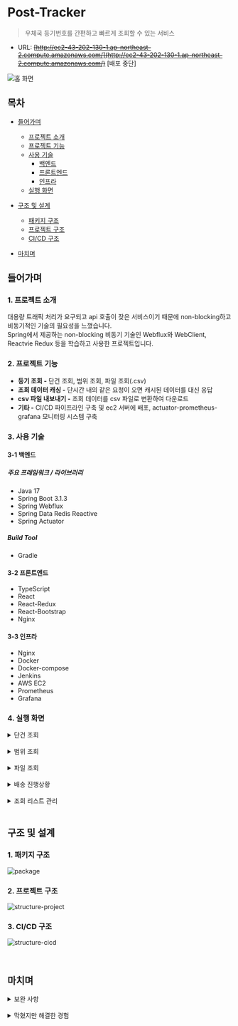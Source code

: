 # Post-Tracker
> 우체국 등기번호를 간편하고 빠르게 조회할 수 있는 서비스
- URL: ~~[http://ec2-43-202-130-1.ap-northeast-2.compute.amazonaws.com/](http://ec2-43-202-130-1.ap-northeast-2.compute.amazonaws.com/)~~ [배포 중단]

![홈 화면](https://github.com/ohoon/post-tracker/assets/46547443/f0e00ef6-2959-4b88-8f78-6bcacae9961b)

## 목차
- [들어가며](#들어가며)
    - [프로젝트 소개](#1-프로젝트-소개)
    - [프로젝트 기능](#2-프로젝트-기능)
    - [사용 기술](#3-사용-기술)
        - [백엔드](#3-1-백엔드)
        - [프론트엔드](#3-2-프론트엔드)
        - [인프라](#3-3-인프라)
    - [실행 화면](#4-실행-화면)

- [구조 및 설계](#구조-및-설계)
    - [패키지 구조](#1-패키지-구조)
    - [프로젝트 구조](#2-프로젝트-구조)
    - [CI/CD 구조](#3-CI/CD-구조)

- [마치며](#마치며)

## 들어가며
### 1. 프로젝트 소개

대용량 트래픽 처리가 요구되고 api 호출이 잦은 서비스이기 때문에 non-blocking하고 비동기적인 기술의 필요성을 느꼈습니다. <br/>
Spring에서 제공하는 non-blocking 비동기 기술인 Webflux와 WebClient, Reactvie Redux 등을 학습하고 사용한 프로젝트입니다.

### 2. 프로젝트 기능

- **등기 조회 -** 단건 조회, 범위 조회, 파일 조회(.csv)
- **조회 데이터 캐싱 -** 단시간 내의 같은 요청이 오면 캐시된 데이터를 대신 응답
- **csv 파일 내보내기 -** 조회 데이터를 csv 파일로 변환하여 다운로드
- **기타 -** CI/CD 파이프라인 구축 및 ec2 서버에 배포, actuator-prometheus-grafana 모니터링 시스템 구축

### 3. 사용 기술

#### 3-1 백엔드

##### 주요 프레임워크 / 라이브러리
- Java 17
- Spring Boot 3.1.3
- Spring Webflux
- Spring Data Redis Reactive
- Spring Actuator

##### Build Tool
- Gradle

#### 3-2 프론트엔드
- TypeScript
- React
- React-Redux
- React-Bootstrap
- Nginx

#### 3-3 인프라
- Nginx
- Docker
- Docker-compose
- Jenkins
- AWS EC2
- Prometheus
- Grafana

### 4. 실행 화면

  <details>
    <summary>단건 조회</summary>   

![image](https://github.com/ohoon/post-tracker/assets/46547443/92dc32cf-01ac-4e7a-83d5-5efd991c5152)
- 특정 등기번호를 입력하여 배송 상태를 확인할 수 있습니다.

  </details>

  <br/>   

  <details>
    <summary>범위 조회</summary>   

![image](https://github.com/ohoon/post-tracker/assets/46547443/10b70c4e-cbbd-4479-bcf9-b17a7089faaf)
- 등기 번호의 범위를 지정하여 조회할 수 있습니다.
- 서버 과부화 및 공격을 방지하기 위해서 한번에 조회할 수 있는 개수 제한이 존재합니다.

  </details>

  <br/>   

  <details>
    <summary>파일 조회</summary>   

![image](https://github.com/ohoon/post-tracker/assets/46547443/2a157355-9a32-4d81-94e5-c2fa66d6dad6)
- csv 파일의 데이터를 가져와서 원하는 열과 행을 선택하여 범위 형식으로 조회합니다.
- 범위 조회와 마찬가지로 한번에 조회할 수 있는 개수 제한이 존재합니다.

  </details>

  <br/>   
  
  <details>
    <summary>배송 진행상황</summary>   

![image](https://github.com/ohoon/post-tracker/assets/46547443/ffb77ce0-ec8c-407b-900a-a60b3cff6194)
- 하단에 위치한 조회 결과 박스를 클릭하면 상세 배달 정보를 확인할 수 있습니다.
- 갱신하기 버튼을 누르면 Back-end 서버에서 최신 배송 데이터를 읽어옵니다. 
- 삭제 버튼을 누르면 조회 결과 리스트에서 해당 등기번호가 삭제됩니다.

  </details>

  <br/>   

  <details>
    <summary>조회 리스트 관리</summary>   

![image](https://github.com/ohoon/post-tracker/assets/46547443/6b7e010e-ced8-430a-9155-5324fdc50ab0)
- 첫 번째 버튼을 누르면 현재 조회 리스트를 csv 파일로 변환하여 다운로드합니다.
- 두 번째 버튼을 누르면 현재 조회 리스트 전체를 최신으로 갱신합니다.
- 세 번째 버튼을 누르면 모든 조회 결과를 리스트에서 삭제합니다.

  </details>

  <br/>   

## 구조 및 설계

### 1. 패키지 구조

![package](https://github.com/ohoon/post-tracker/assets/46547443/11f6a0ad-d333-4282-83f2-260fbf8987b5)

### 2. 프로젝트 구조

![structure-project](https://github.com/ohoon/post-tracker/assets/46547443/d27724e5-6e2a-4bce-abeb-0cb82ee9306d)

### 3. CI/CD 구조

![structure-cicd](https://github.com/ohoon/post-tracker/assets/46547443/2b6b05aa-aebb-4408-b2ff-fe0dba034a77)

<br/>

## 마치며

<details>
  <summary>보완 사항</summary>

- 조회 결과별로 필터링
- 국제 우편 분류
- ~~자동 갱신 기능~~

</details>   

<br/>

<details>
  <summary>막혔지만 해결한 경험</summary>

- 등기 조회 서비스 특성상 api 호출이 잦아서 일반적인 web mvc로 대용량 트래픽 처리를 잘할 수 있을지 고민 <br/>
  -> non-blocking async 기술인 Spring Webflux 채택 <br/>
  -> api 통신 라이브러리도 비동기로 작동하는 WebClient 사용 <br/>

- 사용자가 악의적으로 대용량의 api 요청을 하면 서버에 마비가 올 것 같음 <br/>
  -> Redis에다가 조회 결과를 잠깐 캐싱해놨다가 응답해주면 보안적으로도 좋고 성능면에서도 빨라질 것 같단 생각이 듦 <br/>
  -> 너무 긴 시간동안 저장하면 배송 정보가 정확하지 않으니까 적절한 조절이 필요 <br/>

- 파일 조회를 할 때 사용자 파일을 서버에 업로드해서 처리해야하나? <br/>
  -> 간단히 등기 번호만 긁어오는 것이라 클라이언트 측에서 처리하는게 낫다고 판단했음 <br/>
  -> 개인정보 보안 상으로도 서버에 사용자 데이터를 가져오는 것은 좋지 않다고 생각이 듦 <br/>

- redis에 캐싱된 데이터가 없으면 switchIfEmpty로 배송 정보를 가져오는 api를 호출하는데 캐싱 유무에 상관없이 switchIfEmpty의 메서드가 호출되는 문제가 생김 <br/>
  -> publish, subcribe 같은 비동기 개념을 잘 이해 못해서 발생한 이슈였음 <br/>
  -> webflux는 redis에 캐싱된 데이터가 있는지 찾는동안 일단 switchIfEmpty의 메서드를 실행해서 발행자(Mono, Flux)를 받아옴 <br/>
  -> 캐싱 데이터가 있으면 Mono 안의 실질적인 api를 콜하고 없으면 api를 콜하지 않고 넘어가는 것이었음 <br/>

- Mono.doOnNext(redisTemplate.valueOps.set())에서 redisTemplate.valueOps.set()이 작동을 안하는 문제 <br/>
  -> doOnNext 안에 Mono나 Flux가 들어가면 스프링이 해당 발행자를 인식못해서 실제 set()이 되지 않는 것 같음 <br/>
  -> 대신 flatMap을 이용해서 redisTemplate.valueOps.set()을 해주면 정상적으로 캐시 데이터가 저장됨 <br/>

</details>  
